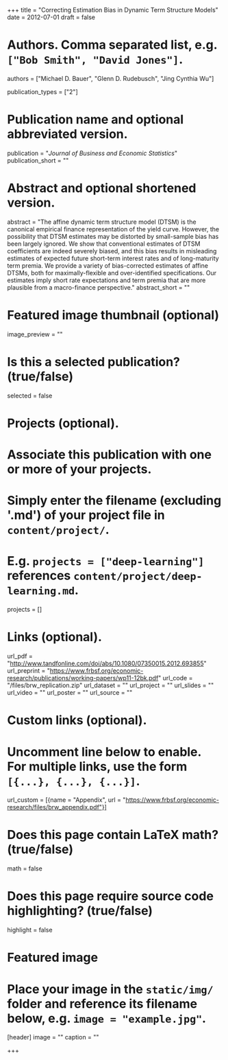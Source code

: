 +++
title = "Correcting Estimation Bias in Dynamic Term Structure Models"
date = 2012-07-01
draft = false

# Authors. Comma separated list, e.g. `["Bob Smith", "David Jones"]`.
authors = ["Michael D. Bauer", "Glenn D. Rudebusch", "Jing Cynthia Wu"]

publication_types = ["2"]

# Publication name and optional abbreviated version.
publication = "*Journal of Business and Economic Statistics*"
publication_short = ""

# Abstract and optional shortened version.
abstract = "The affine dynamic term structure model (DTSM) is the canonical empirical finance representation of the yield curve. However, the possibility that DTSM estimates may be distorted by small-sample bias has been largely ignored. We show that conventional estimates of DTSM coefficients are indeed severely biased, and this bias results in misleading estimates of expected future short-term interest rates and of long-maturity term premia. We provide a variety of bias-corrected estimates of affine DTSMs, both for maximally-flexible and over-identified specifications. Our estimates imply short rate expectations and term premia that are more plausible from a macro-finance perspective."
abstract_short = ""

# Featured image thumbnail (optional)
image_preview = ""

# Is this a selected publication? (true/false)
selected = false

# Projects (optional).
#   Associate this publication with one or more of your projects.
#   Simply enter the filename (excluding '.md') of your project file in `content/project/`.
#   E.g. `projects = ["deep-learning"]` references `content/project/deep-learning.md`.
projects = []

# Links (optional).
url_pdf = "http://www.tandfonline.com/doi/abs/10.1080/07350015.2012.693855"
url_preprint = "https://www.frbsf.org/economic-research/publications/working-papers/wp11-12bk.pdf"
url_code = "/files/brw_replication.zip"
url_dataset = ""
url_project = ""
url_slides = ""
url_video = ""
url_poster = ""
url_source = ""

# Custom links (optional).
#   Uncomment line below to enable. For multiple links, use the form `[{...}, {...}, {...}]`.
url_custom = [{name = "Appendix", url = "https://www.frbsf.org/economic-research/files/brw_appendix.pdf"}]

# Does this page contain LaTeX math? (true/false)
math = false

# Does this page require source code highlighting? (true/false)
highlight = false

# Featured image
# Place your image in the `static/img/` folder and reference its filename below, e.g. `image = "example.jpg"`.
[header]
image = ""
caption = ""

+++

